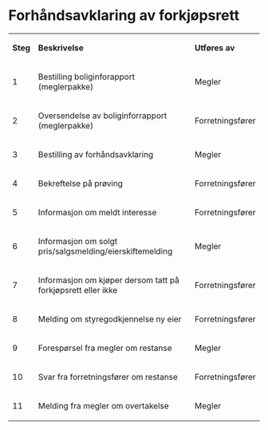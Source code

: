 # Forhåndsavklaring av forkjøpsrett
<table>
	<tbody>
		<tr>
			<td><p><strong>Steg</strong></p></td>
			<td><p><strong>Beskrivelse</strong></p></td>
			<td><p><strong>Utføres av</strong></p></td>
		</tr>
		<tr>
			<td><p>1</p></td>
			<td><p>Bestilling boliginforapport (meglerpakke)</p></td>
			<td><p>Megler</p></td>
		</tr>
		<tr>
			<td><p>2</p></td>
			<td><p>Oversendelse av boliginforrapport (meglerpakke)</p></td>
			<td><p>Forretningsfører</p></td>
		</tr>
        		<tr>
			<td><p>3</p></td>
			<td><p>Bestilling av forhåndsavklaring
</p></td>
			<td><p>Megler</p></td>
		</tr>
        		<tr>
			<td><p>4</p></td>
			<td><p>Bekreftelse på prøving</p></td>
			<td><p>Forretningsfører</p></td>
		</tr>
        		<tr>
			<td><p>5</p></td>
			<td><p>Informasjon om meldt interesse
</p></td>
			<td><p>Forretningsfører</p></td>
		</tr>
        		<tr>
			<td><p>6</p></td>
			<td><p>Informasjon om solgt pris/salgsmelding/eierskiftemelding
</p></td>
			<td><p>Megler</p></td>
		</tr>
        		<tr>
			<td><p>7</p></td>
			<td><p>Informasjon om kjøper dersom tatt på forkjøpsrett eller ikke
</p></td>
			<td><p>Forretningsfører</p></td>
		</tr>	
        		<tr>
			<td><p>8</p></td>
			<td><p>Melding om styregodkjennelse ny eier
</p></td>
			<td><p>Forretningsfører</p></td>
		</tr>
        		<tr>
			<td><p>9</p></td>
			<td><p>Forespørsel fra megler om restanse
</p></td>
			<td><p>Megler</p></td>
		</tr>
        		<tr>
			<td><p>10</p></td>
			<td><p>Svar fra forretningsfører om restanse
</p></td>
			<td><p>Forretningsfører</p></td>
		</tr>
        		<tr>
			<td><p>11</p></td>
			<td><p>Melding fra megler om overtakelse 
</p></td>
			<td><p>Megler</p></td>
		</tr>	 
	</tbody>
</table>